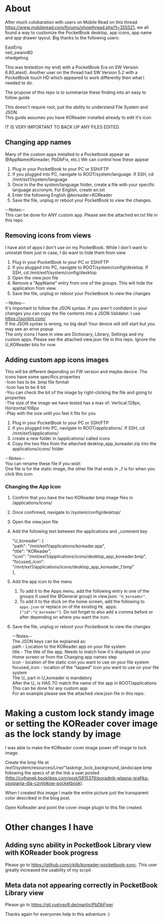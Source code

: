 # About
After much colobaration with users on Mobile Read on this thread https://www.mobileread.com/forums/showthread.php?t=355521, we all found a way to customize the PocketBook desktop, app icons, app name and app drawer layout. Big thanks to the following users:  

EastEriq  
neil_swann80  
nhedgehog

This was tested(on my end) with a PocketBook Era on SW Version 6.8(Latest). Another user on the thread had SW Version 5.2 with a PocketBook touch HD which appeared to work differently then what I needed to do.  

The prupose of this repo is to summarize these finding into an easy to follow guide

This doesn't require root, just the ability to understand File System and JSON.  
This guide assumes you have KOReader installed already to edit it's icon

IT IS VERY IMPORTANT TO BACK UP ANY FILES EDITED.

## Changing app names
Many of the custom apps installed to a Pocketbook appear as @AppName(Koreader, PbDbFix, etc.) We can control how these appear
1. Plug in your PocketBook to your PC or SSH/FTP
2. If you plugged into PC, navigate to ROOT/system/language. If SSH, cd /mnt/ext1/system/language
3. Once in the the system/language folder, create a file with your specific language accronym. For English, create en.txt
4. Enter the following
   English
   @koreader=KOReader
5. Save the file, unplug or reboot your PocketBook to view the changes.  
   
--Notes--  
This can be done for ANY custom app. Please see the attached en.txt file in this repo

## Removing icons from views
I have alot of apps I don't use on my PocketBook. While I don't want to uninstall them just in case, I do want to hide them from view
1. Plug in your PocketBook to your PC or SSH/FTP
2. If you plugged into PC, navigate to ROOT/system/config/desktop. If SSH, cd /mnt/ext1/system/config/desktop
3. Open the view.json file
4. Remove a "AppName" entry from one of the groups. This will hide the application from view.
5. Save the file, unplug or reboot your Pocketbook to view the changes  
   
--Notes--  
It's important to follow the JSON syntax. If you aren't confident in your changes you can copy the file contents into a JSON Validator. I use https://jsonlint.com/  
If the JSON syntax is wrong, no big deal! Your device will still start but you may see an error popup  
The only icons I have in view are Dictionary, Library, Settings and my custom apps. Please see the attached view.json file in this repo. Ignore the U_KOReader bits for now  

## Adding custom app icons images
This will be different depending on FW version and maybe device. The icons have some specifics properties  
-Icon has to be .bmp file format  
-Icon has to be 8 bit  
-You can check the bit of the image by right-clicking the file and going to properties  
-The size of the image we have tested has a max of: Vertical:128px, Horizontal:106px  
-Play with the size until you feel it fits for you  
1. Plug in your PocketBook to your PC or SSH/FTP
2. If you plugged into PC, navigate to ROOT/applications/. If SSH, cd /mnt/ext1/applications/
3. create a new folder in /applications/ called icons
4. Copy the two files from the attached desktop_app_koreader.zip into the applications/icons/ folder  
   
--Notes--  
You can rename these file if you wish  
One file is for the static image, the other file that ends in _f is for when you click this icon  

### Changing the App Icon
1. Confirm that you have the two KOReader bmp image files in /applications/icons/
2. Once confirmed, navigate to /system/config/desktop/
3. Open the view.json file
4. Add the following text between the applications and _comment key  

	"U_koreader": {  
	       "path": "/mnt/ext1/applications/koreader.app",  
	       "title": "KOReader",  
               "icon": "/mnt/ext1/applications/icons/desktop_app_koreader.bmp",  
	       "focused_icon": "/mnt/ext1/applications/icons/desktop_app_koreader_f.bmp"  
	},  

5. Add the app icon to the menu
   1. To add it to the Apps menu, add the following entry in one of the groups (I used the @General group) in view.json: `"U_koreader"`.
   2. To add it to the dock on the home screen, add the following to `apps.json` or replace on of the existing `PB_` apps: `{"id":"U_koreader"}`. Do not forget to also add a comma before or after depending on where you want the icon.
6. Save the file, unplug or reboot your Pocketbook to view the changes
   
   --Notes--  
   The JSON keys can be explained as:  
     path - Location to the KOReader app on your file system  
     title - The title of the app. Needs to match how it's displayed on your Home screen or from the Changing app names step  
     icon - location of the static icon you want to use on your file system  
     focused_icon - location of the "tapped" icon you want to use on your file system  
   The U_ part in U_koreader is mandatory  
   After the U_ is HAS TO match the name of the app in ROOT/applications  
   This can be done for any custom app  
   For an example please see the attached view.json file in this repo.  

# Making a custom lock standy image or setting the KOReader cover image as the lock standy by image
I was able to make the KOReader cover image power off image to lock image.

Create the bmp file at /ext1/system/resources/Line/"taskmgr_lock_background_landscape.bmp following the specs of at the link a user posted (http://cyfranek.booklikes.com/post/5815379/poradnik-wlasna-grafika-usypiania-dla-czytnikow-pocketbook). 

When I created this image I made the entire picture just the transparent color described in the blog post.

Open KoReader and point the cover image plugin to this file created.
# Other changes I have 
## Adding sync ability in PocketBook Library view with KOReader book progress
Please go to https://github.com/ckilb/koreader-pocketbook-sync. This user greatly increased the usability of my scrpit

## Meta data not appearing correctly in PocketBook Library view
Please go to https://git.rustysoft.de/martin/PbDbFixer  

Thanks again for everyones help in this adventure :)


    
